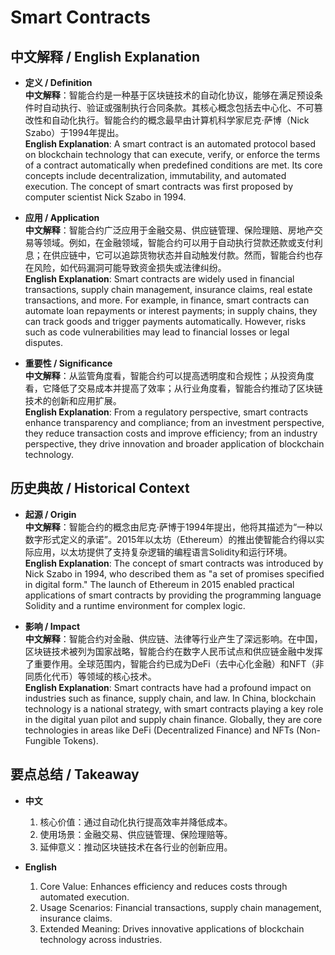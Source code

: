 # Smart Contracts

## 中文解释 / English Explanation

* **定义 / Definition**  
  **中文解释**：智能合约是一种基于区块链技术的自动化协议，能够在满足预设条件时自动执行、验证或强制执行合同条款。其核心概念包括去中心化、不可篡改性和自动化执行。智能合约的概念最早由计算机科学家尼克·萨博（Nick Szabo）于1994年提出。  
  **English Explanation**: A smart contract is an automated protocol based on blockchain technology that can execute, verify, or enforce the terms of a contract automatically when predefined conditions are met. Its core concepts include decentralization, immutability, and automated execution. The concept of smart contracts was first proposed by computer scientist Nick Szabo in 1994.

* **应用 / Application**  
  **中文解释**：智能合约广泛应用于金融交易、供应链管理、保险理赔、房地产交易等领域。例如，在金融领域，智能合约可以用于自动执行贷款还款或支付利息；在供应链中，它可以追踪货物状态并自动触发付款。然而，智能合约也存在风险，如代码漏洞可能导致资金损失或法律纠纷。  
  **English Explanation**: Smart contracts are widely used in financial transactions, supply chain management, insurance claims, real estate transactions, and more. For example, in finance, smart contracts can automate loan repayments or interest payments; in supply chains, they can track goods and trigger payments automatically. However, risks such as code vulnerabilities may lead to financial losses or legal disputes.

* **重要性 / Significance**  
  **中文解释**：从监管角度看，智能合约可以提高透明度和合规性；从投资角度看，它降低了交易成本并提高了效率；从行业角度看，智能合约推动了区块链技术的创新和应用扩展。  
  **English Explanation**: From a regulatory perspective, smart contracts enhance transparency and compliance; from an investment perspective, they reduce transaction costs and improve efficiency; from an industry perspective, they drive innovation and broader application of blockchain technology.

## 历史典故 / Historical Context

* **起源 / Origin**  
  **中文解释**：智能合约的概念由尼克·萨博于1994年提出，他将其描述为“一种以数字形式定义的承诺”。2015年以太坊（Ethereum）的推出使智能合约得以实际应用，以太坊提供了支持复杂逻辑的编程语言Solidity和运行环境。  
  **English Explanation**: The concept of smart contracts was introduced by Nick Szabo in 1994, who described them as "a set of promises specified in digital form." The launch of Ethereum in 2015 enabled practical applications of smart contracts by providing the programming language Solidity and a runtime environment for complex logic.

* **影响 / Impact**  
  **中文解释**：智能合约对金融、供应链、法律等行业产生了深远影响。在中国，区块链技术被列为国家战略，智能合约在数字人民币试点和供应链金融中发挥了重要作用。全球范围内，智能合约已成为DeFi（去中心化金融）和NFT（非同质化代币）等领域的核心技术。  
  **English Explanation**: Smart contracts have had a profound impact on industries such as finance, supply chain, and law. In China, blockchain technology is a national strategy, with smart contracts playing a key role in the digital yuan pilot and supply chain finance. Globally, they are core technologies in areas like DeFi (Decentralized Finance) and NFTs (Non-Fungible Tokens).

## 要点总结 / Takeaway

* **中文**  
  1. 核心价值：通过自动化执行提高效率并降低成本。
  2. 使用场景：金融交易、供应链管理、保险理赔等。
  3. 延伸意义：推动区块链技术在各行业的创新应用。

* **English**  
  1. Core Value: Enhances efficiency and reduces costs through automated execution.
  2. Usage Scenarios: Financial transactions, supply chain management, insurance claims.
  3. Extended Meaning: Drives innovative applications of blockchain technology across industries.